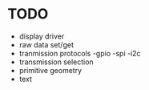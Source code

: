 # TODO

- display driver
- raw data set/get
- tranmission protocols
  -gpio
  -spi
  -i2c
- transmission selection
- primitive geometry
- text
